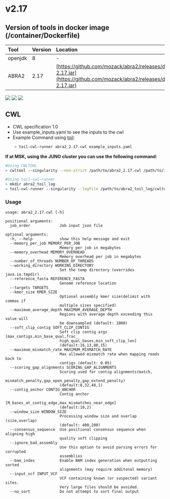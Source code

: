 # v2.17

## Version of tools in docker image \(/container/Dockerfile\)

| Tool | Version | Location |
| :--- | :--- | :--- |
| openjdk | 8 | - |
| ABRA2 | 2.17 | [https://github.com/mozack/abra2/releases/download/v2.19/abra2-2.17.jar](https://github.com/mozack/abra2/releases/download/v2.19/abra2-2.17.jar) |

[![](https://images.microbadger.com/badges/version/mskcc/abra2:0.1.0.svg)](https://microbadger.com/images/mskcc/abra2:0.1.0) [![](https://images.microbadger.com/badges/image/mskcc/abra2:0.1.0.svg)](https://microbadger.com/images/mskcc/abra2:0.1.0) [![](https://images.microbadger.com/badges/license/mskcc/abra2:0.1.0.svg)](https://microbadger.com/images/mskcc/abra2:0.1.0)

## CWL

* CWL specification 1.0
* Use example\_inputs.yaml to see the inputs to the cwl
* Example Command using [toil](https://toil.readthedocs.io):

```bash
    > toil-cwl-runner abra2_2.17.cwl example_inputs.yaml
```

**If at MSK, using the JUNO cluster you can use the following command:**

```bash
#Using CWLTOOL
> cwltool --singularity --non-strict /path/to/abra2_2.17.cwl /path/to/inputs.yaml

#Using toil-cwl-runner
> mkdir abra2_toil_log
> toil-cwl-runner --singularity --logFile /path/to/abra2_toil_log/cwltoil.log  --jobStore /path/to/abra2_jobStore --batchSystem lsf --workDir /path/to/abra2_toil_log --outdir . --writeLogs /path/to/abra2_toil_log --logLevel DEBUG --stats --retryCount 2 --disableCaching --maxLogFileSize 20000000000 /path/to/abra2_2.17.cwl /path/to/inputs.yaml > abra2_toil.stdout 2> abra2_toil.stderr &
```

### Usage

```text
usage: abra2_2.17.cwl [-h]

positional arguments:
  job_order             Job input json file

optional arguments:
  -h, --help            show this help message and exit
  --memory_per_job MEMORY_PER_JOB
                        Memory per job in megabytes
  --memory_overhead MEMORY_OVERHEAD
                        Memory overhead per job in megabytes
  --number_of_threads NUMBER_OF_THREADS
  --working_directory WORKING_DIRECTORY
                        Set the temp directory (overrides java.io.tmpdir)
  --reference_fasta REFERENCE_FASTA
                        Genome reference location
  --targets TARGETS
  --kmer_size KMER_SIZE
                        Optional assembly kmer size(delimit with commas if
                        multiple sizes specified)
  --maximum_average_depth MAXIMUM_AVERAGE_DEPTH
                        Regions with average depth exceeding this value will
                        be downsampled (default: 1000)
  --soft_clip_contig SOFT_CLIP_CONTIG
                        Soft clip contig args [max_contigs,min_base_qual,frac_
                        high_qual_bases,min_soft_clip_len]
                        (default:16,13,80,15)
  --maximum_mixmatch_rate MAXIMUM_MIXMATCH_RATE
                        Max allowed mismatch rate when mapping reads back to
                        contigs (default: 0.05)
  --scoring_gap_alignments SCORING_GAP_ALIGNMENTS
                        Scoring used for contig alignments(match,
                        mismatch_penalty,gap_open_penalty,gap_extend_penalty)
                        (default:8,32,48,1)
  --contig_anchor CONTIG_ANCHOR
                        Contig anchor
                        [M_bases_at_contig_edge,max_mismatches_near_edge]
                        (default:10,2)
  --window_size WINDOW_SIZE
                        Processing window size and overlap (size,overlap)
                        (default: 400,200)
  --consensus_sequence  Use positional consensus sequence when aligning high
                        quality soft clipping
  --ignore_bad_assembly
                        Use this option to avoid parsing errors for corrupted
                        assemblies
  --bam_index           Enable BAM index generation when outputting sorted
                        alignments (may require additonal memory)
  --input_vcf INPUT_VCF
                        VCF containing known (or suspected) variant sites.
                        Very large files should be avoided.
  --no_sort             Do not attempt to sort final output
```

